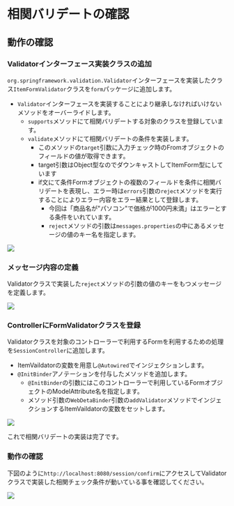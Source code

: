 # 相関バリデートの確認

## 動作の確認

### Validatorインターフェース実装クラスの追加

`org.springframework.validation.Validator`インターフェースを実装したクラス`ItemFormValidator`クラスを`form`パッケージに追加します。

- `Validator`インターフェースを実装することにより継承しなければいけないメソッドをオーバーライドします。
  - `supports`メソッドにて相関バリデートする対象のクラスを登録しています。
  - `validate`メソッドにて相関バリデートの条件を実装します。
    - このメソッドの`target`引数に入力チェック時のFromオブジェクトのフィールドの値が取得できます。
    - target引数はObject型なのでダウンキャストしてItemForm型にしています
    - if文にて条件Formオブジェクトの複数のフィールドを条件に相関バリデートを表現し、エラー時は`errors`引数の`reject`メソッドを実行することによりエラー内容をエラー結果として登録します。
      - 今回は「商品名が"パソコン"で価格が1000円未満」はエラーとする条件をいれています。
      - `reject`メソッドの引数は`messages.properties`の中にあるメッセージの値のキー名を指定します。

![](https://www.image-pit.com/sboot-text/img/mvc-validator-multi-01.png)

### メッセージ内容の定義

Validatorクラスで実装した`reject`メソッドの引数の値のキーをもつメッセージを定義します。

![](https://www.image-pit.com/sboot-text/img/mvc-validator-multi-03.png)

### ControllerにFormValidatorクラスを登録

Validatorクラスを対象のコントローラーで利用するFormを利用するための処理を`SessionController`に追加します。
- ItemVaildatorの変数を用意し`@Autowired`でインジェクションします。
- `@InitBinder`アノテーションを付与したメソッドを追加します。
  - `@InitBinder`の引数にはこのコントローラーで利用しているFormオブジェクトのModelAttribute名を指定します。
  - メソッド引数の`WebDetaBinder`引数の`addValidator`メソッドでインジェクションするItemVaildatorの変数をセットします。

![](https://www.image-pit.com/sboot-text/img/mvc-validator-multi-02.png)

これで相関バリデートの実装は完了です。

### 動作の確認

下図のように`http://localhost:8080/session/confirm`にアクセスしてValidatorクラスで実装した相関チェック条件が動いている事を確認してください。

![](https://www.image-pit.com/sboot-text/img/mvc-validator-multi-04.png)
